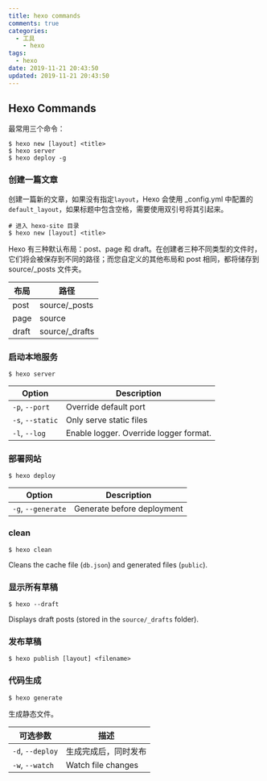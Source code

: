 ```yaml
---
title: hexo commands
comments: true
categories:
  - 工具
    - hexo
tags: 
  - hexo
date: 2019-11-21 20:43:50
updated: 2019-11-21 20:43:50
---
```

## Hexo Commands
最常用三个命令：
```
$ hexo new [layout] <title>
$ hexo server
$ hexo deploy -g
```
### 创建一篇文章
创建一篇新的文章，如果没有指定`layout`，Hexo 会使用 _config.yml 中配置的`default_layout`，如果标题中包含空格，需要使用双引号将其引起来。
```
# 进入 hexo-site 目录
$ hexo new [layout] <title>
```
Hexo 有三种默认布局：post、page 和 draft。在创建者三种不同类型的文件时，它们将会被保存到不同的路径；而您自定义的其他布局和 post 相同，都将储存到 source/_posts 文件夹。

|布局	|路径|
| ---------------- | ------------------ |
|post	|source/_posts|
|page	|source|
|draft	|source/_drafts|

### 启动本地服务
```
$ hexo server
```
| Option           | Description                            |
| ---------------- | -------------------------------------- |
| `-p`, `--port`   | Override default port                  |
| `-s`, `--static` | Only serve static files                |
| `-l`, `--log`    | Enable logger. Override logger format. |

### 部署网站
```
$ hexo deploy
```
| Option             | Description                |
| ------------------ | -------------------------- |
| `-g`, `--generate` | Generate before deployment |

### clean
```
$ hexo clean
```
Cleans the cache file (`db.json`) and generated files (`public`).

### 显示所有草稿
```
$ hexo --draft
```
Displays draft posts (stored in the `source/_drafts` folder).

### 发布草稿
```
$ hexo publish [layout] <filename>
```

### 代码生成
```
$ hexo generate
```
生成静态文件。

| 可选参数             | 描述                 |
| ---------------- | ------------------ |
| `-d`, `--deploy` | 生成完成后，同时发布         |
| `-w`, `--watch`  | Watch file changes |

